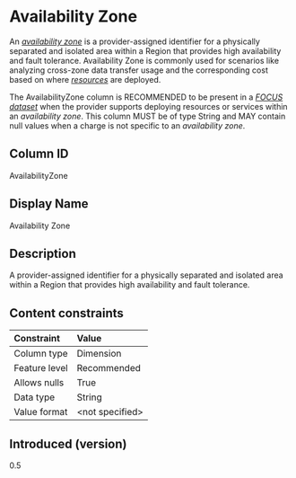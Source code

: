 # Availability Zone

An [*availability zone*](#glossary:availability-zone) is a provider-assigned identifier for a physically separated and isolated area within a Region that provides high availability and fault tolerance. Availability Zone is commonly used for scenarios like analyzing cross-zone data transfer usage and the corresponding cost based on where [*resources*](#glossary:resource) are deployed.

The AvailabilityZone column is RECOMMENDED to be present in a [*FOCUS dataset*](#glossary:FOCUS-dataset) when the provider supports deploying resources or services within an *availability zone*. This column MUST be of type String and MAY contain null values when a charge is not specific to an *availability zone*.

## Column ID

AvailabilityZone

## Display Name

Availability Zone

## Description

A provider-assigned identifier for a physically separated and isolated area within a Region that provides high availability and fault tolerance.

## Content constraints

| Constraint      | Value            |
|:----------------|:-----------------|
| Column type     | Dimension        |
| Feature level   | Recommended      |
| Allows nulls    | True             |
| Data type       | String           |
| Value format    | \<not specified> |

## Introduced (version)

0.5
